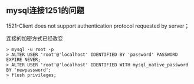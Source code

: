 ## mysql连接1251的问题

1521-Client does not support authentication  protocol requested by server；

连接的加密方式已经改变

```mysql
> mysql -u root -p
> ALTER USER 'root'@'localhost' IDENTIFIED BY 'password' PASSWORD EXPIRE NEVER;
> ALTER USER 'root'@'localhost' IDENTIFIED WITH mysql_native_password BY 'newpassword';
> flush privileges;